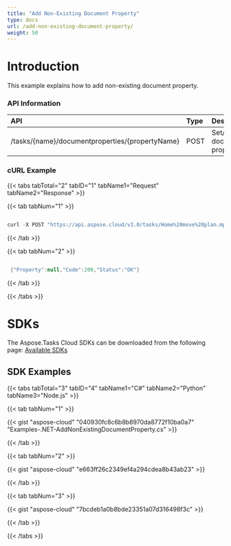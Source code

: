 ```yaml
---
title: "Add Non-Existing Document Property"
type: docs
url: /add-non-existing-document-property/
weight: 50
---
```


# **Introduction**
This example explains how to add non-existing document property. 
### **API Information**

|**API**|**Type**|**Description**|**Resource Link**|
| :- | :- | :- | :- |
|/tasks/{name}/documentproperties/{propertyName}|POST|Set/create document property|[PostDocumentProperty](https://apireference.aspose.cloud/tasks/#/TasksDocumentProperties/PostDocumentProperty)|
### **cURL Example**
{{< tabs tabTotal="2" tabID="1" tabName1="Request" tabName2="Response" >}}

{{< tab tabNum="1" >}}

```java

curl -X POST "https://api.aspose.cloud/v3.0/tasks/Home%20move%20plan.mpp/documentproperties/test-prop" -H "accept: application/json" -H "authorization: Bearer eyJhbGciOiJSUzI1NiIsInR5cCI6IkpXVCJ9.eyJuYmYiOjE1NjUyMDk3NTksImV4cCI6MTU2NTI5NjE1OSwiaXNzIjoiaHR0cHM6Ly9hcGkuYXNwb3NlLmNsb3VkIiwiYXVkIjpbImh0dHBzOi8vYXBpLmFzcG9zZS5jbG91ZC9yZXNvdXJjZXMiLCJhcGkucGxhdGZvcm0iLCJhcGkucHJvZHVjdHMiXSwiY2xpZW50X2lkIjoiOWYwYjI2ZDEtMGYxZi00MDNiLTliYTQtMTMzMzk4MGFjNmRiIiwiY2xpZW50X2lkU3J2SWQiOiIiLCJzY29wZSI6WyJhcGkucGxhdGZvcm0iLCJhcGkucHJvZHVjdHMiXX0.hl4CZ8kKgceOuRjwydQh87CCflf9Arca8io3L0OruC7N3rhSouJLZWDtyeGrtornpLerpVSN\_yokWJTdTBtHHW7i\_vt46wSJy5evh03ccWxUjXWsc3Tbt-T4sfWOtIYreET7hwE\_A-5AJoRPsyR8TKOHIGsbRZ2H5nX3XdEZgfcEFCV77RiHyIET4tlYtdplnjaFCBRHXCidgtbLzm0Bislejr5onrYS0DRz7XCxfndwaCfzxE0ylL1vHUkv41ZSmq1MnCVcmA2ZVno8-JeDjL1d8CdqORNCab5Yj\_Sz7S7z\_kDesrBGZ1uc4gpSYd6rz67apeG\_Wa6J8aKi3W9bnw" -H "Content-Type: application/json" -d "{ \"Name\": \"test-prop\", \"Value\": \"aspose\"}"

```

{{< /tab >}}

{{< tab tabNum="2" >}}

```java

 {"Property":null,"Code":200,"Status":"OK"}

```

{{< /tab >}}

{{< /tabs >}}
# **SDKs**
The Aspose.Tasks Cloud SDKs can be downloaded from the following page: [Available SDKs](/available-sdks/)
## **SDK Examples**
{{< tabs tabTotal="3" tabID="4" tabName1="C#" tabName2="Python" tabName3="Node.js" >}}

{{< tab tabNum="1" >}}

{{< gist "aspose-cloud" "040930fc8c6b8b8970da8772f10ba0a7" "Examples-.NET-AddNonExistingDocumentProperty.cs" >}}

{{< /tab >}}

{{< tab tabNum="2" >}}

{{< gist "aspose-cloud" "e663ff26c2349ef4a294cdea8b43ab23" >}}

{{< /tab >}}

{{< tab tabNum="3" >}}

{{< gist "aspose-cloud" "7bcdeb1a0b8bde23351a07d316498f3c" >}}

{{< /tab >}}

{{< /tabs >}}
